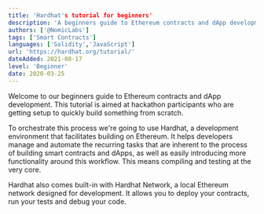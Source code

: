 ```yaml
---
title: 'Hardhat's tutorial for beginners'
description: 'A beginners guide to Ethereum contracts and dApp development'
authors: ['@NomicLabs']
tags: ['Smart Contracts']
languages: ['Solidity','JavaScript']
url: 'https://hardhat.org/tutorial/'
dateAdded: 2021-08-17
level: 'Beginner'
date: 2020-03-25
---
```


Welcome to our beginners guide to Ethereum contracts and dApp development. This tutorial is aimed at hackathon participants who are getting setup to quickly build something from scratch.

To orchestrate this process we're going to use Hardhat, a development environment that facilitates building on Ethereum. It helps developers manage and automate the recurring tasks that are inherent to the process of building smart contracts and dApps, as well as easily introducing more functionality around this workflow. This means compiling and testing at the very core.

Hardhat also comes built-in with Hardhat Network, a local Ethereum network designed for development. It allows you to deploy your contracts, run your tests and debug your code.